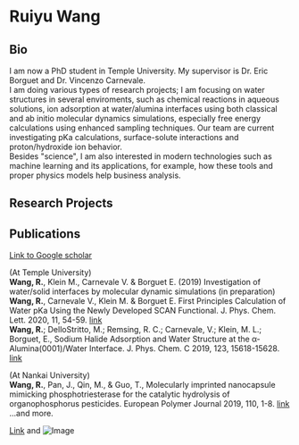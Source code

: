 # Ruiyu Wang

## Bio

I am now a PhD student in Temple University. My supervisor is Dr. Eric Borguet and Dr. Vincenzo Carnevale. <br>
I am doing various types of research projects; I am focusing on water structures in several enviroments, such as chemical reactions in aqueous solutions, ion adsorption at water/alumina interfaces using both classical and ab initio molecular dynamics simulations, especially free energy calculations using enhanced sampling techniques. Our team are current investigating pKa calculations, surface-solute interactions and proton/hydroxide ion behavior.  <br>
Besides "science", I am also interested in modern technologies such as machine learning and its applications, for example, how these tools and proper physics models help business analysis.

## Research Projects

## Publications 
[Link to Google scholar](https://scholar.google.com/citations?hl=zh-CN&user=IkjmJh8AAAAJ&view_op=list_works&sortby=pubdate)

(At Temple University)<br>
**Wang, R.**, Klein M., Carnevale V. & Borguet E. (2019) Investigation of water/solid interfaces by molecular dynamic simulations (in preparation) <br>
**Wang, R.**, Carnevale V., Klein M. & Borguet E. First Principles Calculation of Water pKa Using the Newly Developed SCAN Functional. J. Phys. Chem. Lett. 2020, 11, 54-59. [link](https://pubs.acs.org/doi/abs/10.1021/acs.jpclett.9b02913) <br>
**Wang, R.**; DelloStritto, M.; Remsing, R. C.; Carnevale, V.; Klein, M. L.; Borguet, E., Sodium Halide Adsorption and Water Structure at the α-Alumina(0001)/Water Interface. J. Phys. Chem. C 2019, 123, 15618-15628. [link](https://doi.org/10.1021/acs.jpcc.9b03054) <br>

(At Nankai University)<br>
**Wang, R.**, Pan, J., Qin, M., & Guo, T., Molecularly imprinted nanocapsule mimicking phosphotriesterase for the catalytic hydrolysis of organophosphorus pesticides. European Polymer Journal 2019, 110, 1-8. [link](https://doi.org/10.1016/j.eurpolymj.2018.10.045) <br>
...and more.


[Link](url) and ![Image](src)
